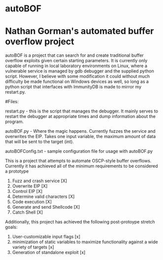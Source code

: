# autoBOF
# Nathan Gorman's automated buffer overflow project

autoBOF is a project that can search for and create traditional buffer overflow exploits given certain starting parameters. It is currently only capable of running in local laboratory environments on Linux, where a vulnerable service is managed by gdb debugger and the supplied python script. However, I believe with some modification it could without much difficulty be made functional on Windows devices as well, so long as a python script that interfaces with ImmunityDB is made to mirror my restart.py.

#Files:

restart.py - this is the script that manages the debugger. It mainly serves to restart the debugger at appropriate times and dump information about the program.

autoBOF.py - Where the magic happens. Currently fuzzes the service and overwrites the EIP. Takes one input variable, the maximum amount of data that will be sent to the target (int).

autoBOFConfig.txt - sample configuration file for usage with autoBOF.py


This is a project that attempts to automate OSCP-style buffer overflows. 
Currently it has achieved all of the minimum requirements to be considered a prototype

1. Fuzz and crash service [X]
2. Overwrite EIP [X]
3. Control EIP [X]
4. Determine valid characters [X]
5. Code execution [X]
6. Generate and send Shellcode [X]
7. Catch Shell [X]

Additionally, this project has achieved the following post-protoype stretch goals:

1. User-customizable input flags [x]
2. minimization of static variables to maximize functionality against a wide variety of targets [x]
3. Generation of standalone exploit [x]

